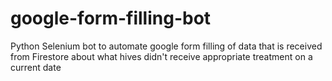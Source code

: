 # google-form-filling-bot
Python Selenium bot to automate google form filling of data that is received from Firestore about what hives didn't receive appropriate treatment on a current date
